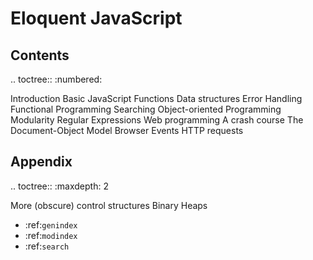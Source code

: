 Eloquent JavaScript
===================

Contents
--------

.. toctree::
   :numbered:

   Introduction
   Basic JavaScript
   Functions
   Data structures
   Error Handling
   Functional Programming
   Searching
   Object-oriented Programming
   Modularity
   Regular Expressions
   Web programming A crash course
   The Document-Object Model
   Browser Events
   HTTP requests
    
Appendix
--------

.. toctree::
   :maxdepth: 2

   More (obscure) control structures
   Binary Heaps



* :ref:`genindex`
* :ref:`modindex`
* :ref:`search`


